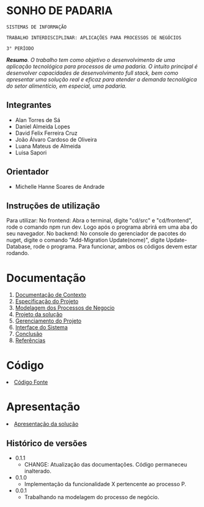 # SONHO DE PADARIA

`SISTEMAS DE INFORMAÇÃO`

`TRABALHO INTERDISCIPLINAR: APLICAÇÕES PARA PROCESSOS DE NEGÓCIOS`

`3° PERÍODO`

_**Resumo**. O trabalho tem como objetivo o desenvolvimento de uma aplicação tecnológica para processos de uma padaria. O intuito principal é desenvolver capacidades de desenvolvimento full stack, bem como apresentar uma solução real e eficaz para atender a demanda tecnológica do setor alimentício, em especial, uma padaria._

## Integrantes

* Alan Torres de Sá
* Daniel Almeida Lopes
* David Felix Ferreira Cruz
* João Álvaro Cardoso de Oliveira
* Luana Mateus de Almeida
* Luisa Sapori

## Orientador

* Michelle Hanne Soares de Andrade

## Instruções de utilização

Para utilizar:
No frontend: Abra o terminal, digite "cd/src" e "cd/frontend", rode o comando npm run dev. Logo após o programa abrirá em uma aba do seu navegador.
No backend: No console do gerenciador de pacotes do nuget, digite o comando "Add-Migration Update(nome)", digite Update-Database, rode o programa.
Para funcionar, ambos os códigos devem estar rodando.

# Documentação

<ol>
<li><a href="docs/1-Contexto.md"> Documentação de Contexto</a></li>
<li><a href="docs/2-Especificação.md"> Especificação do Projeto</a></li>
<li><a href="docs/3-Modelagem-Processos-Negócio.md"> Modelagem dos Processos de Negocio</a></li>
<li><a href="docs/4-Projeto-Solucao.md"> Projeto da solução</a></li>
<li><a href="docs/5-Gerenciamento-Projeto.md"> Gerenciamento do Projeto</a></li>
<li><a href="docs/6-Interface-Sistema.md"> Interface do Sistema</a></li>
<li><a href="docs/7-Conclusão.md"> Conclusão</a></li>
<li><a href="docs/8-Referências.md"> Referências</a></li>
</ol>

# Código

<li><a href="src/README.md"> Código Fonte</a></li>

# Apresentação

<li><a href="presentation/README.md"> Apresentação da solução</a></li>


## Histórico de versões

* 0.1.1
    * CHANGE: Atualização das documentações. Código permaneceu inalterado.
* 0.1.0
    * Implementação da funcionalidade X pertencente ao processo P.
* 0.0.1
    * Trabalhando na modelagem do processo de negócio.

